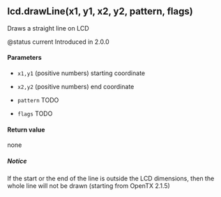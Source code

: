 <!-- This file was generated by the script. Do not edit it, any changes will be lost! -->

## lcd.drawLine(x1, y1, x2, y2, pattern, flags)



Draws a straight line on LCD

@status current Introduced in 2.0.0


#### Parameters

* `x1,y1` (positive numbers) starting coordinate

* `x2,y2` (positive numbers) end coordinate

* `pattern` TODO

* `flags` TODO



#### Return value

none

##### Notice
If the start or the end of the line is outside the LCD dimensions, then the
whole line will not be drawn (starting from OpenTX 2.1.5)


